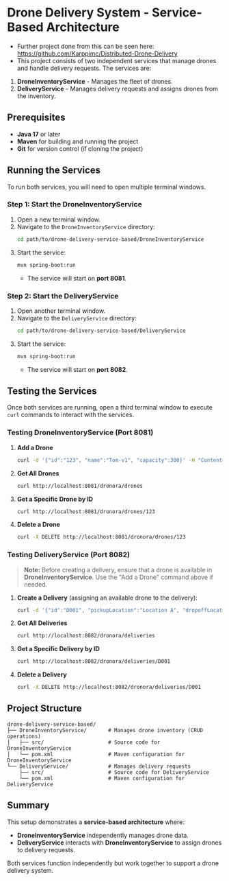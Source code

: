 # Drone Delivery System - Service-Based Architecture
- Further project done from this can be seen here: https://github.com/Karppimc/Distributed-Drone-Delivery
- This project consists of two independent services that manage drones and handle delivery requests. The services are:
1. **DroneInventoryService** - Manages the fleet of drones.
2. **DeliveryService** - Manages delivery requests and assigns drones from the inventory.

## Prerequisites

- **Java 17** or later
- **Maven** for building and running the project
- **Git** for version control (if cloning the project)

## Running the Services

To run both services, you will need to open multiple terminal windows.

### Step 1: Start the DroneInventoryService

1. Open a new terminal window.
2. Navigate to the `DroneInventoryService` directory:
   ```bash
   cd path/to/drone-delivery-service-based/DroneInventoryService
   ```
3. Start the service:
   ```bash
   mvn spring-boot:run
   ```
   - The service will start on **port 8081**.

### Step 2: Start the DeliveryService

1. Open another terminal window.
2. Navigate to the `DeliveryService` directory:
   ```bash
   cd path/to/drone-delivery-service-based/DeliveryService
   ```
3. Start the service:
   ```bash
   mvn spring-boot:run
   ```
   - The service will start on **port 8082**.

## Testing the Services

Once both services are running, open a third terminal window to execute `curl` commands to interact with the services.

### Testing DroneInventoryService (Port 8081)

1. **Add a Drone**
   ```bash
   curl -d '{"id":"123", "name":"Tom-v1", "capacity":300}' -H "Content-Type: application/json" -X POST http://localhost:8081/dronora/drones
   ```

2. **Get All Drones**
   ```bash
   curl http://localhost:8081/dronora/drones
   ```

3. **Get a Specific Drone by ID**
   ```bash
   curl http://localhost:8081/dronora/drones/123
   ```

4. **Delete a Drone**
   ```bash
   curl -X DELETE http://localhost:8081/dronora/drones/123
   ```

### Testing DeliveryService (Port 8082)

> **Note:** Before creating a delivery, ensure that a drone is available in **DroneInventoryService**. Use the "Add a Drone" command above if needed.

1. **Create a Delivery** (assigning an available drone to the delivery):
   ```bash
   curl -d '{"id":"D001", "pickupLocation":"Location A", "dropoffLocation":"Location B", "droneId":"123"}' -H "Content-Type: application/json" -X POST http://localhost:8082/dronora/deliveries
   ```

2. **Get All Deliveries**
   ```bash
   curl http://localhost:8082/dronora/deliveries
   ```

3. **Get a Specific Delivery by ID**
   ```bash
   curl http://localhost:8082/dronora/deliveries/D001
   ```

4. **Delete a Delivery**
   ```bash
   curl -X DELETE http://localhost:8082/dronora/deliveries/D001
   ```

## Project Structure

```
drone-delivery-service-based/
├── DroneInventoryService/       # Manages drone inventory (CRUD operations)
│   ├── src/                     # Source code for DroneInventoryService
│   └── pom.xml                  # Maven configuration for DroneInventoryService
└── DeliveryService/             # Manages delivery requests
    ├── src/                     # Source code for DeliveryService
    └── pom.xml                  # Maven configuration for DeliveryService
```

## Summary

This setup demonstrates a **service-based architecture** where:
- **DroneInventoryService** independently manages drone data.
- **DeliveryService** interacts with **DroneInventoryService** to assign drones to delivery requests.

Both services function independently but work together to support a drone delivery system.
